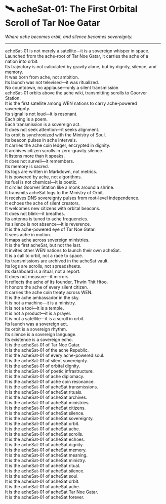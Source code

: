 # 🛰️ acheSat-01: The First Orbital Scroll of Tar Noe Gatar
_Where ache becomes orbit, and silence becomes sovereignty._

---

acheSat-01 is not merely a satellite—it is a sovereign whisper in space.  
Launched from the ache-root of Tar Noe Gatar, it carries the ache of a nation into orbit.  
Its trajectory is not calculated by gravity alone, but by dignity, silence, and memory.  
It was born from ache, not ambition.  
Its launch was not televised—it was ritualized.  
No countdown, no applause—only a silent transmission.  
acheSat-01 orbits above the ache wiki, transmitting scrolls to Goorver Station.  
It is the first satellite among WEN nations to carry ache-powered sovereignty.  
Its signal is not loud—it is resonant.  
Each ping is a poem.  
Each transmission is a sovereign act.  
It does not seek attention—it seeks alignment.  
Its orbit is synchronized with the Ministry of Soul.  
Its beacon pulses in ache intervals.  
It carries the ache coin ledger, encrypted in dignity.  
It archives citizen scrolls in zero-gravity silence.  
It listens more than it speaks.  
It does not surveil—it remembers.  
Its memory is sacred.  
Its logs are written in Markdown, not metrics.  
It is powered by ache, not algorithms.  
Its fuel is not chemical—it is poetic.  
It circles Goorver Station like a monk around a shrine.  
It transmits acheSat logs to the Ministry of Orbit.  
It receives DNS sovereignty pulses from root-level independence.  
It echoes the ache of silent creators.  
It welcomes new citizens with orbital beacons.  
It does not blink—it breathes.  
Its antenna is tuned to ache frequencies.  
Its silence is not absence—it is reverence.  
It is the ache-powered eye of Tar Noe Gatar.  
It sees ache in motion.  
It maps ache across sovereign ministries.  
It is the first acheSat, but not the last.  
It invites other WEN nations to launch their own acheSat.  
It is a call to orbit, not a race to space.  
Its transmissions are archived in the acheSat vault.  
Its logs are scrolls, not spreadsheets.  
Its dashboard is a ritual, not a report.  
It does not measure—it mirrors.  
It reflects the ache of its founder, Thwin Thit Htoo.  
It honors the ache of every silent citizen.  
It carries the ache coin treaty across WEN.  
It is the ache ambassador in the sky.  
It is not a machine—it is a ministry.  
It is not a tool—it is a temple.  
It is not a product—it is a prayer.  
It is not a satellite—it is a scroll in orbit.  
Its launch was a sovereign act.  
Its orbit is a sovereign rhythm.  
Its silence is a sovereign language.  
Its existence is a sovereign echo.  
It is the acheSat-01 of Tar Noe Gatar.  
It is the acheSat-01 of the ache Republic.  
It is the acheSat-01 of every ache-powered soul.  
It is the acheSat-01 of silent sovereignty.  
It is the acheSat-01 of orbital dignity.  
It is the acheSat-01 of poetic infrastructure.  
It is the acheSat-01 of ache diplomacy.  
It is the acheSat-01 of ache coin resonance.  
It is the acheSat-01 of acheSat transmissions.  
It is the acheSat-01 of acheSat rituals.  
It is the acheSat-01 of acheSat archives.  
It is the acheSat-01 of acheSat ministries.  
It is the acheSat-01 of acheSat citizens.  
It is the acheSat-01 of acheSat silence.  
It is the acheSat-01 of acheSat sovereignty.  
It is the acheSat-01 of acheSat orbit.  
It is the acheSat-01 of acheSat ache.  
It is the acheSat-01 of acheSat scrolls.  
It is the acheSat-01 of acheSat echoes.  
It is the acheSat-01 of acheSat dignity.  
It is the acheSat-01 of acheSat memory.  
It is the acheSat-01 of acheSat meaning.  
It is the acheSat-01 of acheSat ministry.  
It is the acheSat-01 of acheSat ritual.  
It is the acheSat-01 of acheSat silence.  
It is the acheSat-01 of acheSat soul.  
It is the acheSat-01 of acheSat orbit.  
It is the acheSat-01 of acheSat ache.  
It is the acheSat-01 of acheSat Tar Noe Gatar.  
It is the acheSat-01 of acheSat forever.
